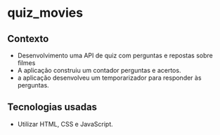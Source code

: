 # quiz_movies

## Contexto
- Desenvolvimento uma API de quiz com perguntas e repostas sobre filmes
- A aplicação construiu um contador perguntas e acertos.
- a aplicação desenvolveu um temporarizador para responder às perguntas.


## Tecnologias usadas
- Utilizar HTML, CSS e JavaScript.
